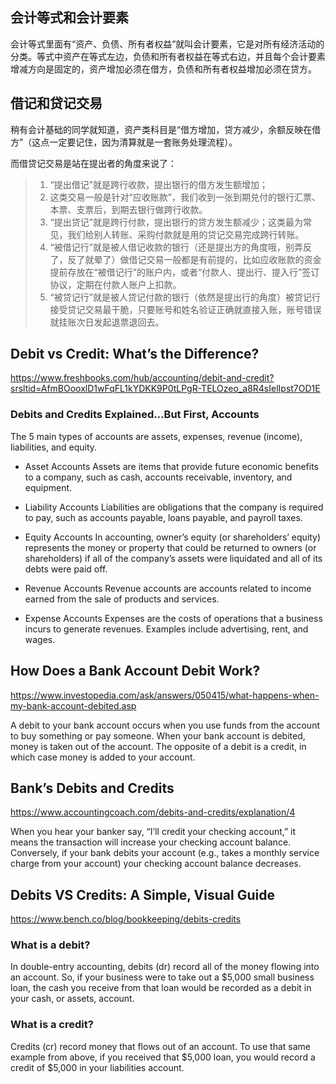 ## 会计等式和会计要素

会计等式里面有“资产、负债、所有者权益”就叫会计要素，它是对所有经济活动的分类。等式中资产在等式左边，负债和所有者权益在等式右边，并且每个会计要素增减方向是固定的，资产增加必须在借方，负债和所有者权益增加必须在贷方。

## 借记和贷记交易

稍有会计基础的同学就知道，资产类科目是“借方增加，贷方减少，余额反映在借方”（这点一定要记住，因为清算就是一套账务处理流程）。

而借贷记交易是站在提出者的角度来说了：

> 1. “提出借记”就是跨行收款，提出银行的借方发生额增加；
> 2. 这类交易一般是针对“应收账款”，我们收到一张到期兑付的银行汇票、本票、支票后，到期去银行做跨行收款。
> 3. “提出贷记”就是跨行付款，提出银行的贷方发生额减少；这类最为常见，我们给别人转账、采购付款就是用的贷记交易完成跨行转账。
> 4. “被借记行”就是被人借记收款的银行（还是提出方的角度哦，别弄反了，反了就晕了）做借记交易一般都是有前提的，比如应收账款的资金提前存放在“被借记行”的账户内，或者“付款人、提出行、提入行”签订协议，定期在付款人账户上扣款。
> 5. “被贷记行”就是被人贷记付款的银行（依然是提出行的角度）被贷记行接受贷记交易最干脆，只要账号和姓名验证正确就直接入账，账号错误就挂账次日发起退票退回去。

## Debit vs Credit: What’s the Difference?

https://www.freshbooks.com/hub/accounting/debit-and-credit?srsltid=AfmBOooxlD1wFqFL1kYDKK9P0tLPgR-TELOzeo_a8R4sIelIpst7OD1E

### Debits and Credits Explained…But First, Accounts

The 5 main types of accounts are assets, expenses, revenue (income), liabilities, and equity. 

- Asset Accounts
Assets are items that provide future economic benefits to a company, such as cash, accounts receivable, inventory, and equipment.

- Liability Accounts 
Liabilities are obligations that the company is required to pay, such as accounts payable, loans payable, and payroll taxes. 

- Equity Accounts
In accounting, owner’s equity (or shareholders’ equity) represents the money or property that could be returned to owners (or shareholders) if all of the company’s assets were liquidated and all of its debts were paid off. 

- Revenue Accounts
Revenue accounts are accounts related to income earned from the sale of products and services. 

- Expense Accounts
Expenses are the costs of operations that a business incurs to generate revenues. Examples include advertising, rent, and wages.


## How Does a Bank Account Debit Work?

https://www.investopedia.com/ask/answers/050415/what-happens-when-my-bank-account-debited.asp

A debit to your bank account occurs when you use funds from the account to buy something or pay someone. When your bank account is debited, money is taken out of the account. The opposite of a debit is a credit, in which case money is added to your account.

## Bank’s Debits and Credits

https://www.accountingcoach.com/debits-and-credits/explanation/4

When you hear your banker say, “I’ll credit your checking account,” it means the transaction will increase your checking account balance. Conversely, if your bank debits your account (e.g., takes a monthly service charge from your account) your checking account balance decreases.

## Debits VS Credits: A Simple, Visual Guide

https://www.bench.co/blog/bookkeeping/debits-credits


### What is a debit?

In double-entry accounting, debits (dr) record all of the money flowing into an account. So, if your business were to take out a $5,000 small business loan, the cash you receive from that loan would be recorded as a debit in your cash, or assets, account.

### What is a credit?

Credits (cr) record money that flows out of an account. To use that same example from above, if you received that $5,000 loan, you would record a credit of $5,000 in your liabilities account.
